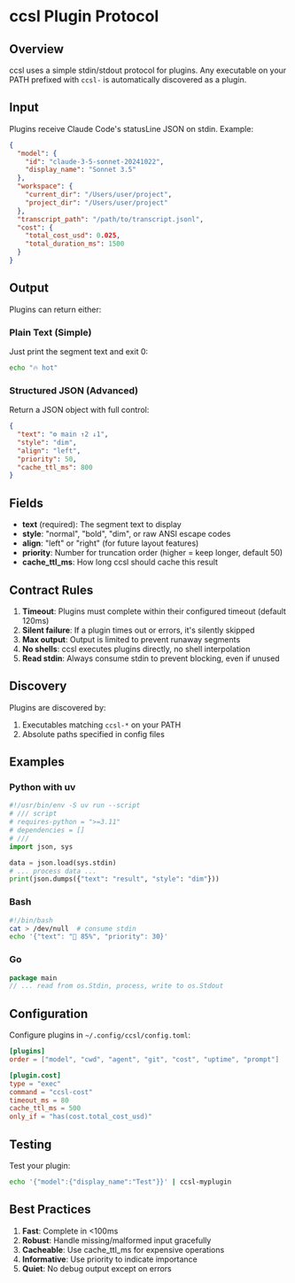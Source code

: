 # ccsl Plugin Protocol

## Overview

ccsl uses a simple stdin/stdout protocol for plugins. Any executable on your PATH prefixed with `ccsl-` is automatically discovered as a plugin.

## Input

Plugins receive Claude Code's statusLine JSON on stdin. Example:

```json
{
  "model": {
    "id": "claude-3-5-sonnet-20241022",
    "display_name": "Sonnet 3.5"
  },
  "workspace": {
    "current_dir": "/Users/user/project",
    "project_dir": "/Users/user/project"
  },
  "transcript_path": "/path/to/transcript.jsonl",
  "cost": {
    "total_cost_usd": 0.025,
    "total_duration_ms": 1500
  }
}
```

## Output

Plugins can return either:

### Plain Text (Simple)
Just print the segment text and exit 0:
```bash
echo "🔥 hot"
```

### Structured JSON (Advanced)
Return a JSON object with full control:
```json
{
  "text": "⚙ main ↑2 ↓1",
  "style": "dim",
  "align": "left",
  "priority": 50,
  "cache_ttl_ms": 800
}
```

## Fields

- **text** (required): The segment text to display
- **style**: "normal", "bold", "dim", or raw ANSI escape codes
- **align**: "left" or "right" (for future layout features)
- **priority**: Number for truncation order (higher = keep longer, default 50)
- **cache_ttl_ms**: How long ccsl should cache this result

## Contract Rules

1. **Timeout**: Plugins must complete within their configured timeout (default 120ms)
2. **Silent failure**: If a plugin times out or errors, it's silently skipped
3. **Max output**: Output is limited to prevent runaway segments
4. **No shells**: ccsl executes plugins directly, no shell interpolation
5. **Read stdin**: Always consume stdin to prevent blocking, even if unused

## Discovery

Plugins are discovered by:
1. Executables matching `ccsl-*` on your PATH
2. Absolute paths specified in config files

## Examples

### Python with uv
```python
#!/usr/bin/env -S uv run --script
# /// script
# requires-python = ">=3.11"
# dependencies = []
# ///
import json, sys

data = json.load(sys.stdin)
# ... process data ...
print(json.dumps({"text": "result", "style": "dim"}))
```

### Bash
```bash
#!/bin/bash
cat > /dev/null  # consume stdin
echo '{"text": "🔋 85%", "priority": 30}'
```

### Go
```go
package main
// ... read from os.Stdin, process, write to os.Stdout
```

## Configuration

Configure plugins in `~/.config/ccsl/config.toml`:

```toml
[plugins]
order = ["model", "cwd", "agent", "git", "cost", "uptime", "prompt"]

[plugin.cost]
type = "exec"
command = "ccsl-cost"
timeout_ms = 80
cache_ttl_ms = 500
only_if = "has(cost.total_cost_usd)"
```

## Testing

Test your plugin:
```bash
echo '{"model":{"display_name":"Test"}}' | ccsl-myplugin
```

## Best Practices

1. **Fast**: Complete in <100ms
2. **Robust**: Handle missing/malformed input gracefully
3. **Cacheable**: Use cache_ttl_ms for expensive operations
4. **Informative**: Use priority to indicate importance
5. **Quiet**: No debug output except on errors